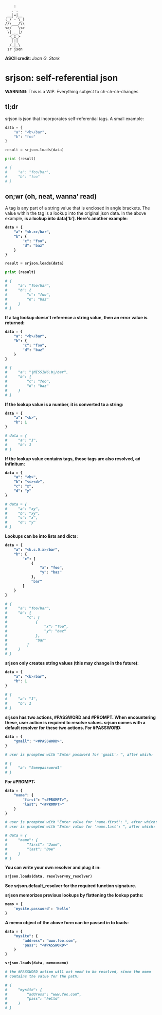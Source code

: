 ```
    !
   .-.
 __|=|__
(_/`-`\_)
//\___/\\
<>/   \<>
 \|_._|/
  <_I_>
   |||
  /_|_\
 sr json
```

**ASCII credit**: _Joan G. Stark_

# srjson: self-referential json

**WARNING**: This is a WIP. Everything subject to ch-ch-ch-changes.

## tl;dr

srjson is json that incorporates self-referential tags. A small example:

```python
data = {
    "a": "<b>/bar",
    "b": "foo"
}

result = srjson.loads(data)

print (result)

# {
#     "a": "foo/bar",
#     "b": "foo"
# }
```

## on;wr (oh, neat, wanna' read)

A tag is any part of a string value that is enclosed in angle brackets. The
value within the tag is a lookup into the original json data. In the above
example, <b> is a lookup into data['b']. Here's another example:

```python
data = {
    "a": "<b.c>/bar",
    "b": {
        "c": "foo",
        "d": "baz"
    }
}

result = srjson.loads(data)

print (result)

# {
#     "a": "foo/bar",
#     "b": {
#         "c": "foo",
#         "d": "baz"
#     }
# }
```

If a tag lookup doesn't reference a string value, then an error value is
returned:

```python
data = {
    "a": "<b>/bar",
    "b": {
        "c": "foo",
        "d": "baz"
    }
}

# {
#     "a": "|MISSING:b|/bar",
#     "b": {
#         "c": "foo",
#         "d": "baz"
#     }
# }
```

If the lookup value is a number, it is converted to a string:

```python
data = {
    "a": "<b>",
    "b": 1
}

# data = {
#     "a": "1",
#     "b": 1
# }
```

If the lookup value contains tags, those tags are also resolved, ad infinitum:

```python
data = {
    "a": "<b>",
    "b": "<c><d>",
    "c": "x",
    "d": "y"
}

# data = {
#     "a": "xy",
#     "b": "xy",
#     "c": "x",
#     "d": "y"
# }
```

Lookups can be into lists and dicts:

```python
data = {
    "a": "<b.c.0.x>/bar",
    "b": {
        "c": [
            {
                "x": "foo",
                "y": "baz"
            },
            "bar"
        ]
    }
}

# {
#     "a": "foo/bar",
#     "b": {
#         "c": [
#             {
#                 "x": "foo",
#                 "y": "baz"
#             },
#             "bar"
#         ]
#     }
# }
```

srjson only creates string values (this may change in the future):

```python
data = {
    "a": "<b>/bar",
    "b": 1
}

# {
#     "a": "1",
#     "b": 1
# }
```

srjson has two actions, #PASSWORD and #PROMPT. When encountering these, user
action is required to resolve values. srjson comes with a default resolver
for these two actions. For #PASSWORD:

```python
data = {
    "gmail": "<#PASSWORD>",
}

# user is prompted with "Enter password for 'gmail': ", after which:

# {
#     "a": "Somepassword1"
# }
```

For #PROMPT:

```python
data = {
    "name": {
        "first": "<#PROMPT>",
        "last": "<#PROMPT>"
    }
}

# user is prompted with "Enter value for 'name.first': ", after which:
# user is prompted with "Enter value for 'name.last': ", after which:

# data = {
#     "name": {
#         "first": "Jane",
#         "last": "Doe"
#     }
# }
```

You can write your own resolver and plug it in:

```python
srjson.loads(data, resolver=my_resolver)
```

See srjson.default_resolver for the required function signature.

srjson memorizes previous lookups by flattening the lookup paths:

```python
memo = {
    'mysite.password': 'hello'
}
```

A memo object of the above form can be passed in to loads:

```python
data = {
    "mysite": {
        "address": "www.foo.com",
        "pass": "<#PASSWORD>"
    }
}

srjson.loads(data, memo=memo)

# the #PASSWORD action will not need to be resolved, since the memo
# contains the value for the path:

# {
#     "mysite": {
#         "address": "www.foo.com",
#         "pass": "hello"
#     }
# }
```

